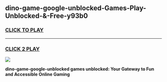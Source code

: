 
## dino-game-google-unblocked-Games-Play-Unblocked-&-Free-y93b0
<h3>
<a href="https://premium76.site?title=dino-game-google-unblocked&ref=24A">CLICK TO PLAY</a></h3>
<hr>

<h3>
<a href="https://premium76.site?title=dino-game-google-unblocked&ref=24A">CLICK 2 PLAY</a>
  
</h3>

<a href="https://premium76.site?title=dino-game-google-unblocked&ref=24A"><img src="https://clearcache.store/games.png"></a>


**dino-game-google-unblocked games unblocked: Your Gateway to Fun and Accessible Online Gaming**
